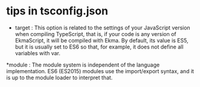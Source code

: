 # tips in tsconfig.json 
* target : 
This option is related to the settings of your JavaScript version when compiling TypeScript, that is, if your code is any version of EkmaScript, it will be compiled with Ekma. By default, its value is ES5, but it is usually set to ES6 so that, for example, it does not define all variables with var.


*module :
The module system is independent of the language implementation. ES6 (ES2015) modules use the import/export syntax, and it is up to the module loader to interpret that.
